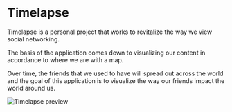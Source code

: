 # Timelapse

Timelapse is a personal project that works to revitalize the way we view social networking.

The basis of the application comes down to visualizing our content in accordance to where we are with a map.

Over time, the friends that we used to have will spread out across the world and the goal of this application is to visualize the way our friends impact the world around us.

![Timelapse preview](/samplemap.png?raw=true "Optional Title")

